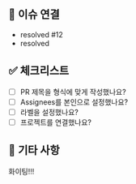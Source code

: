 ## 🔗 이슈 연결
<!-- ex. resolved #24 -->

- resolved #12
- resolved


## ✅ 체크리스트
<!-- 해당 사항들을 잘 지켰다면 괄호안에 공백을 지우고 X를 입력해주세요 (ex. [X]) -->

- [ ]  PR 제목을 형식에 맞게 작성했나요? <!-- [Backend] 기능 요구사항 -->
- [ ]  Assignees를 본인으로 설정했나요?
- [ ]  라벨을 설정했나요?
- [ ]  프로젝트를 연결했나요?

## 🙌 기타 사항
<!-- 개발하면서 의문이 있는 내용이나 전달하고 싶은 말(혹은 하소연 😂)이 있다면 맘껏 작성해주세요! -->
화이팅!!!

